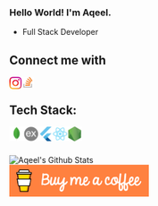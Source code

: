 ### Hello World! I'm Aqeel.
	
- Full Stack Developer

## Connect me with
[<img align="left" alt="https://www.instagram.com/aqeelshamz/" width="22px" src="https://github.com/aqeelshamz/aqeelshamz/blob/main/instagramLogo.png" />][instagram]
[<img align="left" alt="https://stackoverflow.com/users/11350679/aqeel/" width="22px" src="https://github.com/aqeelshamz/aqeelshamz/blob/main/stackoverflowLogo.png" />][stackoverflow]
<br/>

## Tech Stack:
[<img align="left" alt="x" width="26px" src="https://github.com/aqeelshamz/aqeelshamz/blob/main/mongoDBLogo.png" />][aqeelshamz]
[<img align="left" alt="x" width="26px" src="https://github.com/aqeelshamz/aqeelshamz/blob/main/expressJSLogo.png" />][aqeelshamz]
[<img align="left" alt="x" width="26px" src="https://github.com/aqeelshamz/aqeelshamz/blob/main/flutterLogo.png" />][aqeelshamz]
[<img align="left" alt="x" width="26px" src="https://github.com/aqeelshamz/aqeelshamz/blob/main/reactLogo.png" />][aqeelshamz]
[<img align="left" alt="x" width="26px" src="https://github.com/aqeelshamz/aqeelshamz/blob/main/nodeJSLogo.png" />][aqeelshamz]
<br/>
<br/>
<br/>
<img align="left" alt="Aqeel's Github Stats" src="https://github-readme-stats.vercel.app/api?username=aqeelshamz&show_icons=true&hide_border=true" />
<br/>
[<img width="250px" alt="BuyMeACoffee" src="https://raw.githubusercontent.com/aqeelshamz/projects-src/main/buymeacoffee.png" />][buymeacoffee]



[instagram]: https://www.instagram.com/aqeelshamz/
[stackoverflow]: https://stackoverflow.com/users/11350679/aqeel/
[aqeelshamz]: https://github.com/aqeelshamz
[buymeacoffee]: https://www.buymeacoffee.com/aqeelshamz
